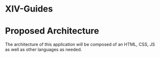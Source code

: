 # XIV-Guides
# Proposed Architecture
The architecture of this application will be composed of an HTML, CSS, JS as well as other languages as needed.
